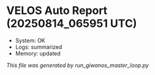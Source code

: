 # VELOS Auto Report (20250814_065951 UTC)

- System: OK
- Logs: summarized
- Memory: updated

_This file was generated by run_giwanos_master_loop.py_
